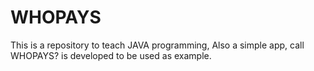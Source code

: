 # WHOPAYS

This is a repository to teach JAVA programming, 
Also a simple app, call WHOPAYS? is developed to be used as example.

